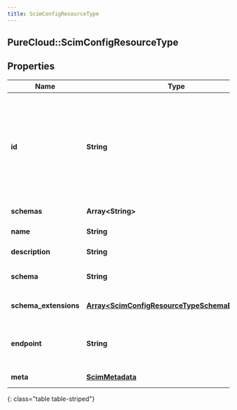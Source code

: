 ```yaml
---
title: ScimConfigResourceType
---
```

## PureCloud::ScimConfigResourceType

## Properties

|Name | Type | Description | Notes|
|------------ | ------------- | ------------- | -------------|
| **id** | **String** | The ID of the SCIM resource. Set by the service provider. \&quot;caseExact\&quot; is set to \&quot;true\&quot;. \&quot;mutability\&quot; is set to \&quot;readOnly\&quot;. \&quot;returned\&quot; is set to \&quot;always\&quot;. | [optional] |
| **schemas** | **Array&lt;String&gt;** | The list of supported schemas. | [optional] |
| **name** | **String** | The name of the resource type. | [optional] |
| **description** | **String** | The description of the resource type. | [optional] |
| **schema** | **String** | The URI of the primary or base schema for the resource type. | [optional] |
| **schema_extensions** | [**Array&lt;ScimConfigResourceTypeSchemaExtension&gt;**](ScimConfigResourceTypeSchemaExtension.html) | The list of schema extensions for the resource type. | [optional] |
| **endpoint** | **String** | The HTTP-addressable endpoint of the resource type. Appears after the base URL. | [optional] |
| **meta** | [**ScimMetadata**](ScimMetadata.html) | The metadata of the SCIM resource. | [optional] |
{: class="table table-striped"}


